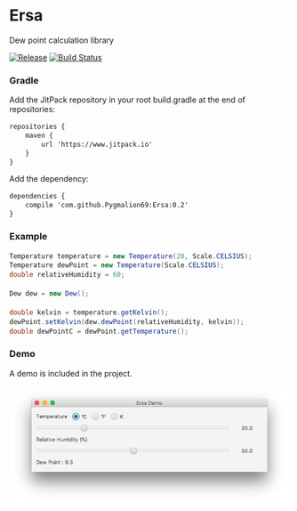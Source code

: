 # Ersa
Dew point calculation library

[![Release](https://jitpack.io/v/Pygmalion69/Ersa.svg)](https://jitpack.io/#Pygmalion69/Ersa) [![Build Status](https://travis-ci.org/Pygmalion69/Ersa.svg?branch=master)](https://travis-ci.org/Pygmalion69/Ersa)

### Gradle

Add the JitPack repository in your root build.gradle at the end of repositories:

```
repositories {
    maven {
        url 'https://www.jitpack.io'
    }
}
```

Add the dependency:

```
dependencies {
    compile 'com.github.Pygmalion69:Ersa:0.2'
}
```

### Example

```java
Temperature temperature = new Temperature(20, Scale.CELSIUS);
Temperature dewPoint = new Temperature(Scale.CELSIUS);
double relativeHumidity = 60;

Dew dew = new Dew();

double kelvin = temperature.getKelvin();
dewPoint.setKelvin(dew.dewPoint(relativeHumidity, kelvin));
double dewPointC = dewPoint.getTemperature();
```

### Demo

A demo is included in the project.

![Dew Point Demo](screenshot_demo.png "Dew Point Demo")


